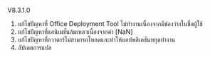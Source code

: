 V8.3.1.0

1. แก้ไขปัญหาที่ Office Deployment Tool ไม่ทำงานเนื่องจากมีช่องว่างในชื่อผู้ใช้
2. แก้ไขปัญหาที่แอนิเมชั่นล้มเหลวเนื่องจากค่า [NaN]
3. แก้ไขปัญหาที่อวาตาร์ไม่สามารถโหลดและทำให้แอปพลิเคชันหยุดทำงาน
4. อัปเดตการแปล
